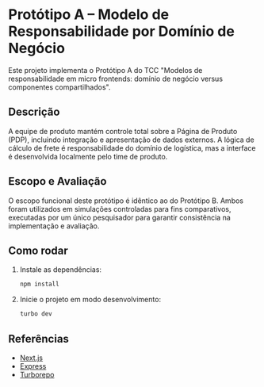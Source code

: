 # Protótipo A – Modelo de Responsabilidade por Domínio de Negócio

Este projeto implementa o Protótipo A do TCC "Modelos de responsabilidade em micro frontends: domínio de negócio versus componentes compartilhados".

## Descrição

A equipe de produto mantém controle total sobre a Página de Produto (PDP), incluindo integração e apresentação de dados externos. A lógica de cálculo de frete é responsabilidade do domínio de logística, mas a interface é desenvolvida localmente pelo time de produto.

## Escopo e Avaliação

O escopo funcional deste protótipo é idêntico ao do Protótipo B. Ambos foram utilizados em simulações controladas para fins comparativos, executadas por um único pesquisador para garantir consistência na implementação e avaliação.

## Como rodar

1. Instale as dependências:
   ```bash
   npm install
   ```
2. Inicie o projeto em modo desenvolvimento:
   ```bash
   turbo dev
   ```

## Referências

- [Next.js](https://nextjs.org)
- [Express](https://expressjs.com)
- [Turborepo](https://turbo.build)
